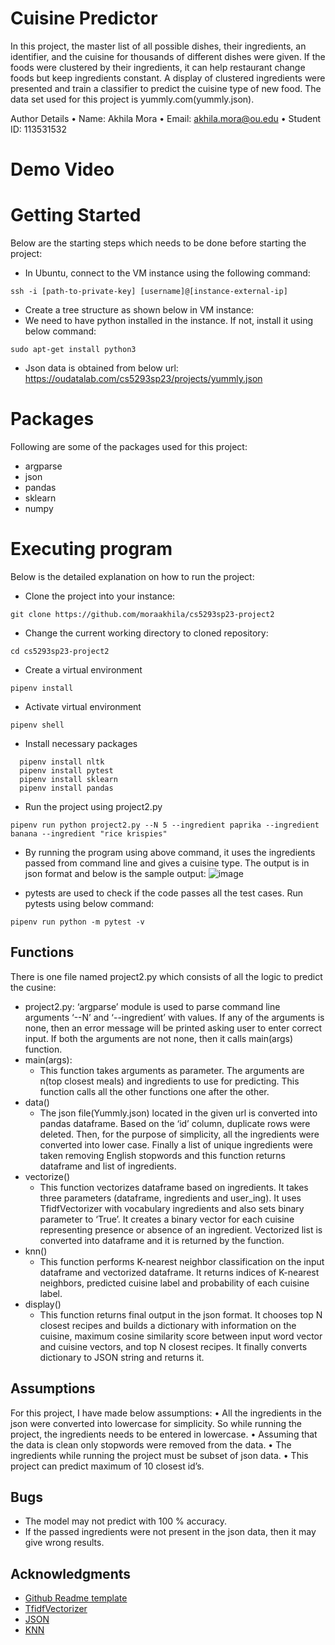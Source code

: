 # Cuisine Predictor

In this project, the master list of all possible dishes, their ingredients, an identifier, and the cuisine for thousands of different dishes were given. If the foods were clustered by their ingredients, it can help restaurant change foods but keep ingredients constant. A display of clustered ingredients were presented and train a classifier to predict the cuisine type of new food. The data set used for this project is yummly.com(yummly.json). 

Author Details
•	Name: Akhila Mora
•	Email: akhila.mora@ou.edu
•	Student ID: 113531532

# Demo Video

# Getting Started
Below are the starting steps which needs to be done before starting the project:
* In Ubuntu, connect to the VM instance using the following command:
```
ssh -i [path-to-private-key] [username]@[instance-external-ip]
```
* Create a tree structure as shown below in VM instance:
* We need to have python installed in the instance. If not, install it using below command:
```
sudo apt-get install python3
```
* Json data is obtained from below url: https://oudatalab.com/cs5293sp23/projects/yummly.json

# Packages
Following are some of the packages used for this project: 
* argparse
* json
* pandas
* sklearn
* numpy

# Executing program
Below is the detailed explanation on how to run the project:
* Clone the project into your instance:
```
git clone https://github.com/moraakhila/cs5293sp23-project2
```
* Change the current working directory to cloned repository:
```
cd cs5293sp23-project2
```
* Create a virtual environment
```
pipenv install
```
* Activate virtual environment
```
pipenv shell
```
* Install necessary packages
```
  pipenv install nltk
  pipenv install pytest
  pipenv install sklearn
  pipenv install pandas
```
* Run the project using project2.py
```
pipenv run python project2.py --N 5 --ingredient paprika --ingredient banana --ingredient "rice krispies" 
```
* By running the program using above command, it uses the ingredients passed from command line and gives a cuisine type. The output is in json format and below is the sample output:
![image](https://user-images.githubusercontent.com/113566461/234466349-4f980d9c-fcbe-442e-b2d1-2cbbf59e917f.png)

* pytests are used to check if the code passes all the test cases. Run pytests using below command:
```
pipenv run python -m pytest -v
```

## Functions
There is one file named project2.py which consists of all the logic to predict the cusine:
* project2.py: ‘argparse’ module is used to parse command line arguments ‘--N’ and ‘--ingredient’ with values. If any of the arguments is none, then an error message will be printed asking user to enter correct input. If both the arguments are not none, then it calls main(args) function.
* main(args):
   * This function takes arguments as parameter. The arguments are n(top closest meals) and ingredients to use for predicting. This function calls all the other functions one after the other. 
* data()
   * The json file(Yummly.json) located in the given url is converted into pandas dataframe. Based on the ‘id’ column, duplicate rows were deleted. Then, for the purpose of simplicity, all the ingredients were converted into lower case. Finally a list of unique ingredients were taken removing English stopwords and this function returns dataframe and list of ingredients.
* vectorize()
   * This function vectorizes dataframe based on ingredients. It takes three parameters (dataframe, ingredients and user_ing). It uses TfidfVectorizer with vocabulary ingredients and also sets binary parameter to ‘True’. It creates a binary vector for each cuisine representing presence or absence of an ingredient. Vectorized list is converted into dataframe and it is returned by the function.
* knn()
   * This function performs K-nearest neighbor classification on the input dataframe and vectorized dataframe. It returns indices of K-nearest neighbors, predicted cuisine label and probability of each cuisine label.
* display()
   * This function returns final output in the json format. It chooses top N  closest recipes and builds a dictionary with information on the cuisine, maximum cosine similarity score between input word vector and cuisine vectors, and top N closest recipes. It finally converts dictionary to JSON string and returns it. 






## Assumptions
For this project, I have made below assumptions:
•	All the ingredients in the json were converted into lowercase for simplicity. So while running the project, the ingredients needs to be entered in lowercase.
•	Assuming that the data is clean only stopwords were removed from the data.
•	The ingredients while running the project must be subset of json data.
•	This project can predict maximum of 10 closest id’s.

## Bugs

* The model may not predict with 100 % accuracy.
* If the passed ingredients were not present in the json data, then it may give wrong results.  

## Acknowledgments

* [Github Readme template](https://gist.github.com/DomPizzie/7a5ff55ffa9081f2de27c315f5018afc)
* [TfidfVectorizer](https://scikit-learn.org/stable/modules/generated/sklearn.feature_extraction.text.TfidfVectorizer.html)
* [JSON](https://towardsdatascience.com/how-to-convert-json-into-a-pandas-dataframe-100b2ae1e0d8)
* [KNN](https://scikit-learn.org/stable/modules/generated/sklearn.neighbors.KNeighborsClassifier.html)
